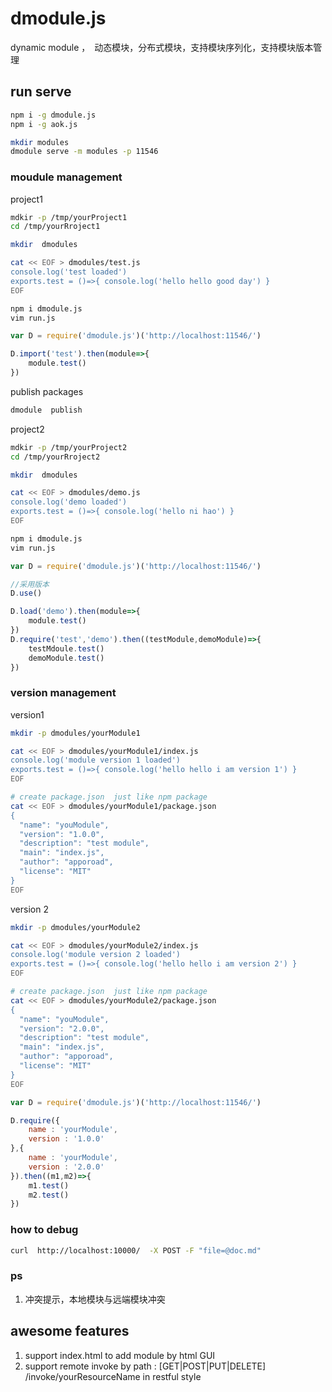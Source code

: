 # dmodule.js
dynamic module ，　动态模块，分布式模块，支持模块序列化，支持模块版本管理



## run serve

```bash
npm i -g dmodule.js
npm i -g aok.js

mkdir modules
dmodule serve -m modules -p 11546
```

### moudule management

project1

```bash
mdkir -p /tmp/yourProject1
cd /tmp/yourRroject1

mkdir  dmodules

cat << EOF > dmodules/test.js
console.log('test loaded')
exports.test = ()=>{ console.log('hello hello good day') }
EOF

npm i dmodule.js
vim run.js
```

```js
var D = require('dmodule.js')('http://localhost:11546/')

D.import('test').then(module=>{
    module.test()
})
```

publish packages

```bash
dmodule  publish
```



project2

```bash
mdkir -p /tmp/yourProject2
cd /tmp/yourRroject2

mkdir  dmodules

cat << EOF > dmodules/demo.js
console.log('demo loaded')
exports.test = ()=>{ console.log('hello ni hao') }
EOF

npm i dmodule.js
vim run.js
```

```js
var D = require('dmodule.js')('http://localhost:11546/')

//采用版本
D.use()

D.load('demo').then(module=>{
    module.test()
})
D.require('test','demo').then((testModule,demoModule)=>{
    testMdoule.test()
    demoModule.test()
})
```



### version management

version1

```bash
mkdir -p dmodules/yourModule1

cat << EOF > dmodules/yourModule1/index.js
console.log('module version 1 loaded')
exports.test = ()=>{ console.log('hello hello i am version 1') }
EOF

# create package.json  just like npm package
cat << EOF > dmodules/yourModule1/package.json
{
  "name": "youModule",
  "version": "1.0.0",
  "description": "test module",
  "main": "index.js",
  "author": "apporoad",
  "license": "MIT"
}
EOF

```

version 2

```bash
mkdir -p dmodules/yourModule2

cat << EOF > dmodules/yourModule2/index.js
console.log('module version 2 loaded')
exports.test = ()=>{ console.log('hello hello i am version 2') }
EOF

# create package.json  just like npm package
cat << EOF > dmodules/yourModule2/package.json
{
  "name": "youModule",
  "version": "2.0.0",
  "description": "test module",
  "main": "index.js",
  "author": "apporoad",
  "license": "MIT"
}
EOF

```

```js
var D = require('dmodule.js')('http://localhost:11546/')

D.require({
    name : 'yourModule',
    version : '1.0.0'
},{
    name : 'yourModule',
    version : '2.0.0'
}).then((m1,m2)=>{
    m1.test()
    m2.test()
})
```




### how to debug
```bash
curl  http://localhost:10000/  -X POST -F "file=@doc.md"
```


### ps
1. 冲突提示，本地模块与远端模块冲突



## awesome features
1. support index.html to add module by html GUI 
2. support remote invoke by path :  [GET|POST|PUT|DELETE] /invoke/yourResourceName  in restful style